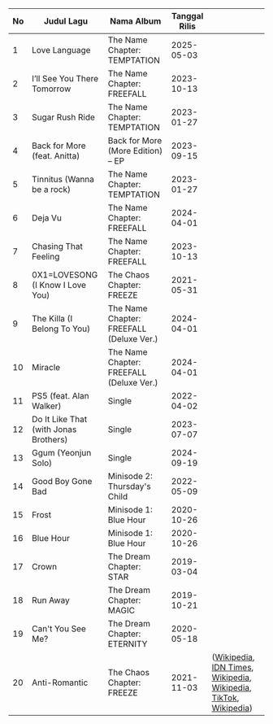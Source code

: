 | No | Judul Lagu                                | Nama Album                               | Tanggal Rilis |                                                                                               |
| -- | ----------------------------------------- | ---------------------------------------- | ------------- | --------------------------------------------------------------------------------------------- |
| 1  | Love Language                         | The Name Chapter: TEMPTATION             | 2025-05-03    |                                                                                               |
| 2  | I’ll See You There Tomorrow           | The Name Chapter: FREEFALL               | 2023-10-13    |                                                                                               |
| 3  | Sugar Rush Ride                       | The Name Chapter: TEMPTATION             | 2023-01-27    |                                                                                               |
| 4  | Back for More (feat. Anitta)          | Back for More (More Edition) – EP        | 2023-09-15    |                                                                                               |
| 5  | Tinnitus (Wanna be a rock)            | The Name Chapter: TEMPTATION             | 2023-01-27    |                                                                                               |
| 6  | Deja Vu                               | The Name Chapter: FREEFALL               | 2024-04-01    |                                                                                               |
| 7  | Chasing That Feeling                  | The Name Chapter: FREEFALL               | 2023-10-13    |                                                                                               |
| 8  | 0X1=LOVESONG (I Know I Love You)      | The Chaos Chapter: FREEZE                | 2021-05-31    |                                                                                               |
| 9  | The Killa (I Belong To You)           | The Name Chapter: FREEFALL (Deluxe Ver.) | 2024-04-01    |                                                                                               |
| 10 | Miracle                               | The Name Chapter: FREEFALL (Deluxe Ver.) | 2024-04-01    |                                                                                               |
| 11 | PS5 (feat. Alan Walker)               | Single                                   | 2022-04-02    |                                                                                               |
| 12 | Do It Like That (with Jonas Brothers) | Single                                   | 2023-07-07    |                                                                                               |
| 13 | Ggum (Yeonjun Solo)                   | Single                                   | 2024-09-19    |                                                                                               |
| 14 | Good Boy Gone Bad                     | Minisode 2: Thursday's Child             | 2022-05-09    |                                                                                               |
| 15 | Frost                                 | Minisode 1: Blue Hour                    | 2020-10-26    |                                                                                               |
| 16 | Blue Hour                             | Minisode 1: Blue Hour                    | 2020-10-26    |                                                                                               |
| 17 | Crown                                 | The Dream Chapter: STAR                  | 2019-03-04    |                                                                                               |
| 18 | Run Away                              | The Dream Chapter: MAGIC                 | 2019-10-21    |                                                                                               |
| 19 | Can't You See Me?                     | The Dream Chapter: ETERNITY              | 2020-05-18    |                                                                                               |
| 20 | Anti-Romantic                         | The Chaos Chapter: FREEZE                | 2021-11-03    | ([Wikipedia][1], [IDN Times][2], [Wikipedia][3], [Wikipedia][4], [TikTok][5], [Wikipedia][6]) |

[1]: https://en.wikipedia.org/wiki/Do_It_Like_That_%28Tomorrow_X_Together_and_Jonas_Brothers_song%29?utm_source=chatgpt.com "Do It Like That (Tomorrow X Together and Jonas Brothers song)"
[2]: https://www.idntimes.com/korea/kpop/aulia-supintou-1/txt-spill-soal-lagu-deja-vu-dan-rencana-world-tour?utm_source=chatgpt.com "TXT Spill Soal Lagu Deja Vu dan Rencana World Tour"
[3]: https://en.wikipedia.org/wiki/Ggum?utm_source=chatgpt.com "Ggum"
[4]: https://en.wikipedia.org/wiki/PS5_%28song%29?utm_source=chatgpt.com "PS5 (song)"
[5]: https://www.tiktok.com/discover/txt-concert-song-list-2024?utm_source=chatgpt.com "Txt Concert Song List 2024 | TikTok"
[6]: https://en.wikipedia.org/wiki/Sugar_Rush_Ride?utm_source=chatgpt.com "Sugar Rush Ride"
